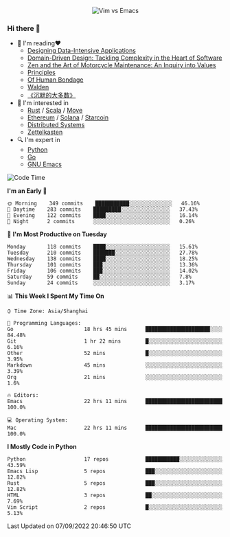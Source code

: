 <p align="center">
    <img src="https://gist.githubusercontent.com/coldnight/e696baffb094e71c96cb302118878eae/raw/40ea5053a6f66cc65f90f437e4173497da225958/banner.gif" alt="Vim vs Emacs" />
</p>

### Hi there 👋

- 📖 I'm reading❤️
    + [Designing Data-Intensive Applications](https://www.oreilly.com/library/view/designing-data-intensive-applications/9781491903063/)
    + [Domain-Driven Design: Tackling Complexity in the Heart of Software](https://www.dddcommunity.org/book/evans_2003/)
    + [Zen and the Art of Motorcycle Maintenance: An Inquiry into Values](https://en.wikipedia.org/wiki/Zen_and_the_Art_of_Motorcycle_Maintenance)
    + [Principles](https://www.principles.com/)
    + [Of Human Bondage](https://en.wikipedia.org/wiki/Of_Human_Bondage)
    + [Walden](https://en.wikipedia.org/wiki/Walden)
    + [《沉默的大多数》](https://en.wikipedia.org/wiki/Silent_majority)
- 🌱 I'm interested in
    + [Rust](https://www.rust-lang.org/) / [Scala](https://www.scala-lang.org/) / [Move](https://github.com/move-language/move/)
    + [Ethereum](https://ethereum.org/en/) / [Solana](https://solana.com/) / [Starcoin](https://github.com/starcoinorg/starcoin)
	+ [Distributed Systems](https://www.linuxzen.com/notes/topics/20200320174417_%E5%88%86%E5%B8%83%E5%BC%8F/)
	+ [Zettelkasten](https://www.linuxzen.com/notes/notes/20220120080920-slip_box/)
- 🔍 I'm expert in
    + [Python](https://www.python.org/)
    + [Go](https://go.dev/)
    + [GNU Emacs](https://www.gnu.org/software/emacs/)

<!--START_SECTION:waka-->
![Code Time](http://img.shields.io/badge/Code%20Time-1%2C556%20hrs%2017%20mins-blue)

**I'm an Early 🐤** 

```text
🌞 Morning    349 commits    ███████████░░░░░░░░░░░░░░   46.16% 
🌆 Daytime    283 commits    █████████░░░░░░░░░░░░░░░░   37.43% 
🌃 Evening    122 commits    ████░░░░░░░░░░░░░░░░░░░░░   16.14% 
🌙 Night      2 commits      ░░░░░░░░░░░░░░░░░░░░░░░░░   0.26%

```
📅 **I'm Most Productive on Tuesday** 

```text
Monday       118 commits    ████░░░░░░░░░░░░░░░░░░░░░   15.61% 
Tuesday      210 commits    ███████░░░░░░░░░░░░░░░░░░   27.78% 
Wednesday    138 commits    ████░░░░░░░░░░░░░░░░░░░░░   18.25% 
Thursday     101 commits    ███░░░░░░░░░░░░░░░░░░░░░░   13.36% 
Friday       106 commits    ███░░░░░░░░░░░░░░░░░░░░░░   14.02% 
Saturday     59 commits     ██░░░░░░░░░░░░░░░░░░░░░░░   7.8% 
Sunday       24 commits     ░░░░░░░░░░░░░░░░░░░░░░░░░   3.17%

```


📊 **This Week I Spent My Time On** 

```text
⌚︎ Time Zone: Asia/Shanghai

💬 Programming Languages: 
Go                       18 hrs 45 mins      █████████████████████░░░░   84.48% 
Git                      1 hr 22 mins        █░░░░░░░░░░░░░░░░░░░░░░░░   6.16% 
Other                    52 mins             █░░░░░░░░░░░░░░░░░░░░░░░░   3.95% 
Markdown                 45 mins             ░░░░░░░░░░░░░░░░░░░░░░░░░   3.39% 
Org                      21 mins             ░░░░░░░░░░░░░░░░░░░░░░░░░   1.6%

🔥 Editors: 
Emacs                    22 hrs 11 mins      █████████████████████████   100.0%

💻 Operating System: 
Mac                      22 hrs 11 mins      █████████████████████████   100.0%

```

**I Mostly Code in Python** 

```text
Python                   17 repos            ███████████░░░░░░░░░░░░░░   43.59% 
Emacs Lisp               5 repos             ███░░░░░░░░░░░░░░░░░░░░░░   12.82% 
Rust                     5 repos             ███░░░░░░░░░░░░░░░░░░░░░░   12.82% 
HTML                     3 repos             ██░░░░░░░░░░░░░░░░░░░░░░░   7.69% 
Vim Script               2 repos             █░░░░░░░░░░░░░░░░░░░░░░░░   5.13%

```



 Last Updated on 07/09/2022 20:46:50 UTC
<!--END_SECTION:waka-->

